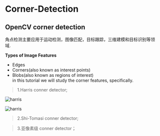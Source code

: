 # Corner-Detection
## OpenCV corner detection
角点检测主要应用于运动检测，图像匹配，目标跟踪，三维建模和目标识别等领域. 

**Types of Image Features**    
* Edges    
* Corners(also known as interest points)    
* Blobs(also known as regions of interest)    
in this tutorial we will study the corner features, specifically.

>1.Harris conner detector;  

![harris](http://ow9372wwb.bkt.clouddn.com/harris1.PNG)    

![harris](http://ow9372wwb.bkt.clouddn.com/harris2.PNG)

>2.Shi-Tomasi conner detector;    

>3.亚像素级 conner detector；    


